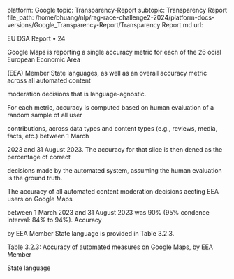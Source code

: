 platform: Google
topic: Transparency-Report
subtopic: Transparency Report
file_path: /home/bhuang/nlp/rag-race-challenge2-2024/platform-docs-versions/Google_Transparency-Report/Transparency Report.md
url: <EMPTY>

EU DSA Report • 24

Google Maps is reporting a single accuracy metric for each of the 26 o cial European Economic Area

(EEA) Member State languages, as well as an overall accuracy metric across all automated content

moderation decisions that is language-agnostic.



For each metric, accuracy is computed based on human evaluation of a random sample of all user

contributions, across data types and content types (e.g., reviews, media, facts, etc.) between 1 March

2023 and 31 August 2023. The accuracy for that slice is then de ned as the percentage of correct

decisions made by the automated system, assuming the human evaluation is the ground truth.



The accuracy of all automated content moderation decisions a ecting EEA users on Google Maps

between 1 March 2023 and 31 August 2023 was 90% (95% con dence interval: 84% to 94%). Accuracy

by EEA Member State language is provided in Table 3.2.3.



Table 3.2.3: Accuracy of automated measures on Google Maps, by EEA Member

State language